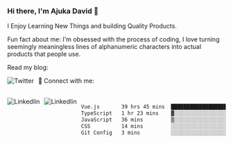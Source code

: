 ### Hi there, I'm Ajuka David 🥷

I Enjoy Learning New Things and building Quality Products.

Fun fact about me: I'm obsessed with the process of coding, I love turning seemingly meaningless lines of alphanumeric characters into actual products that people use.

Read my blog:

<a href="https://tobit.hashnode.dev/"> <img src="https://img.shields.io/badge/Hashnode-2962FF?style=for-the-badge&logo=hashnode&logoColor=white"
     alt="Twitter"
     style="float: left; margin-right: 10px;" /> </a>


📱 Connect with me: 

<br />
<a href="https://www.linkedin.com/in/david-ajuka-630660144/"> <img src="https://img.shields.io/badge/LinkedIn-0077B5?style=for-the-badge&logo=linkedin&logoColor=white"
     alt="LinkedIin"
     style="float: left; margin-right: 10px;" /> </a> <a href="mailto:ajuka.zephiniah@gmail.com"> <img src="https://img.shields.io/badge/Gmail-D14836?style=for-the-badge&logo=gmail&logoColor=white"
     alt="LinkedIin"
     style="float: left; margin-right: 10px;" /> </a>
     

<!--START_SECTION:waka-->

```txt
Vue.js       39 hrs 45 mins  ███████████████████████▓░   94.44 %
TypeScript   1 hr 23 mins    ▓░░░░░░░░░░░░░░░░░░░░░░░░   03.30 %
JavaScript   36 mins         ▒░░░░░░░░░░░░░░░░░░░░░░░░   01.44 %
CSS          14 mins         ░░░░░░░░░░░░░░░░░░░░░░░░░   00.56 %
Git Config   3 mins          ░░░░░░░░░░░░░░░░░░░░░░░░░   00.14 %
```

<!--END_SECTION:waka-->
